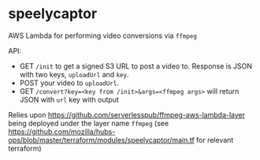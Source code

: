 # speelycaptor
AWS Lambda for performing video conversions via `ffmpeg`

API:
- GET `/init` to get a signed S3 URL to post a video to. Response is JSON with two keys, `uploadUrl` and `key`.
- POST your video to `uploadUrl`.
- GET `/convert?key=<key from /init>&args=<ffmpeg args>` will return JSON with `url` key with output

Relies upon https://github.com/serverlesspub/ffmpeg-aws-lambda-layer being deployed under the layer name `ffmpeg` (see https://github.com/mozilla/hubs-ops/blob/master/terraform/modules/speelycaptor/main.tf for relevant terraform)
